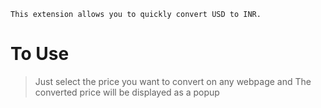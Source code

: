 ``This extension allows you to quickly convert USD to INR.``

# To Use
> Just select the price you want to convert on any webpage and The converted price will be displayed as a popup
